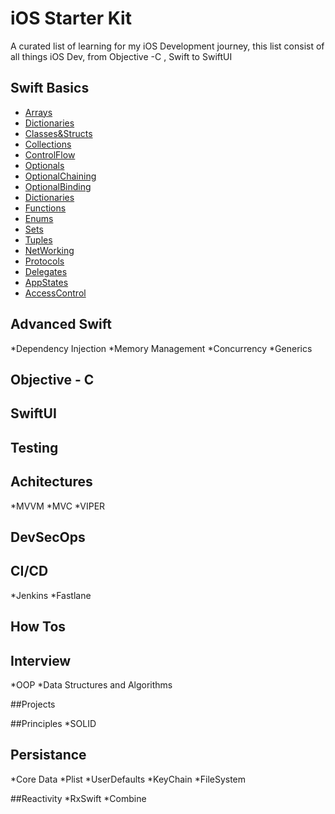 # iOS Starter Kit

A curated list of learning for my iOS Development journey, this list consist of all things iOS Dev, from Objective -C , Swift to SwiftUI

## Swift Basics
* [Arrays](https://github.com/TheDoer/TheiOSJourneyManGuide/blob/main/Basics/Arrays/arrays.md)
* [Dictionaries](https://github.com/TheDoer/TheiOSJourneyManGuide/blob/main/Basics/Dictionaries/Dictionaries.md)
* [Classes&Structs](https://github.com/TheDoer/TheiOSJourneyManGuide/blob/main/Basics/Classes&Structs/Classes&Structs.md)
* [Collections](https://github.com/TheDoer/TheiOSJourneyManGuide/blob/main/Basics/Collections/Collections.md)
* [ControlFlow](https://github.com/TheDoer/TheiOSJourneyManGuide/blob/main/Basics/ControlFlow/ControlFlow.md)
* [Optionals](https://github.com/TheDoer/TheiOSJourneyManGuide/blob/main/Basics/Optionals/Optionals.md)
* [OptionalChaining](https://github.com/TheDoer/TheiOSJourneyManGuide/blob/main/Basics/Optionals/Optionals.md)
* [OptionalBinding](https://github.com/TheDoer/TheiOSJourneyManGuide/blob/main/Basics/Optionals/Optionals.md)
* [Dictionaries](https://github.com/TheDoer/TheiOSJourneyManGuide/blob/main/Basics/Dictionaries/Dictionaries.md)
* [Functions](https://github.com/TheDoer/TheiOSJourneyManGuide/blob/main/Basics/Functions/Functions.md)
* [Enums](https://github.com/TheDoer/TheiOSJourneyManGuide/blob/main/Basics/Enums/Enums.md)
* [Sets](https://github.com/TheDoer/TheiOSJourneyManGuide/blob/main/Basics/Sets/Sets.md)
* [Tuples](https://github.com/TheDoer/TheiOSJourneyManGuide/blob/main/Basics/Tuples/Tuples.md)
* [NetWorking](https://github.com/TheDoer/TheiOSJourneyManGuide/blob/main/Basics/Arrays/arrays.md)
* [Protocols](https://github.com/TheDoer/TheiOSJourneyManGuide/blob/main/Basics/Arrays/arrays.md)
* [Delegates](https://github.com/TheDoer/TheiOSJourneyManGuide/blob/main/Basics/Arrays/arrays.md)
* [AppStates](https://github.com/TheDoer/TheiOSJourneyManGuide/blob/main/Basics/Arrays/arrays.md)
* [AccessControl](https://github.com/TheDoer/TheiOSJourneyManGuide/blob/main/Basics/Arrays/arrays.md)


## Advanced Swift
*Dependency Injection
*Memory Management
*Concurrency
*Generics

## Objective - C

## SwiftUI

## Testing 

## Achitectures
*MVVM
*MVC
*VIPER

## DevSecOps

## CI/CD
*Jenkins
*Fastlane

## How Tos

## Interview
*OOP
*Data Structures and Algorithms

##Projects

##Principles
*SOLID

## Persistance
*Core Data
*Plist
*UserDefaults
*KeyChain
*FileSystem

##Reactivity
*RxSwift
*Combine





